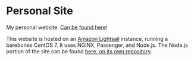 # Personal Site
My personal website. [Can be found here](http://www.matthew-e-brown.com)!

This website is hosted on an [Amazon Lightsail](https://aws.amazon.com/lightsail/) instance, running a barebones CentOS 7. It uses NGINX, Passenger, and Node.js. The Node.js portion of the site can be found [here, on its own repository](https://github.com/matthew-e-brown/Node-PersonalServer).
